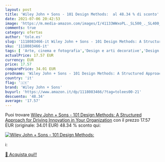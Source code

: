 ```yaml
---
layout: post
title: 'Wiley John + Sons - 101 Design Methods:  al 48.34 % di sconto'
date: 2021-07-06 20:42:53
image: 'https://m.media-amazon.com/images/I/41133WWxoPL._SL500_._SL400_.jpg'
comments: true
category: ofertas
author: 'tole.es'
slug: '1118083466-it Wiley John + Sons - 101 Design Methods: A Structured...'
sku: '1118083466-it'
tags: [ 'Arte, cinema e fotografia','Design e arti decorative','Design e grafica','Economia, affari e finanza','Impresa, strategia e gestione','Informatica, Web e Digital Media','Libri','Libri universitari','Libri universitari economia, affari e finanza','Multimedia e disegno grafico','Sviluppo aziendale','wiley john + sons', ]
actualPrice: 17.57 EUR
currency: EUR
price: 17.57
comparePrice: 34.01 EUR
prodname: 'Wiley John + Sons - 101 Design Methods: A Structured Approach for Driving Innovation in Your Organization'
country: 'it'
flag: '🇮🇹'
brand: 'Wiley John + Sons'
buyurl: 'https://www.amazon.it/dp/1118083466/?tag=tolees00-21'
descuento: '48.34'
average: '17.57'
---
```


Puoi trovare [Wiley John + Sons - 101 Design Methods: A Structured Approach for Driving Innovation in Your Organization](https://www.amazon.it/dp/1118083466/?tag=tolees00-21) con il prezzo 17.57 EUR (originale: 34.01 EUR) 48.34 % sconto qui:

[![Wiley John + Sons - 101 Design Methods: ](https://m.media-amazon.com/images/I/41133WWxoPL._SL500_._SL400_.jpg)](https://www.amazon.it/dp/1118083466/?tag=tolees00-21)

ℹ️:


[🛒 Acquista qui!!](https://www.amazon.it/dp/1118083466/?tag=tolees00-21)
